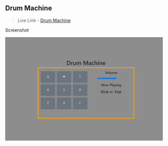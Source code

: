 ## Drum Machine

> Live Link - [Drum Machine](https://drum-machine-kritebh.vercel.app)

Screenshot 

![](/drum.png)